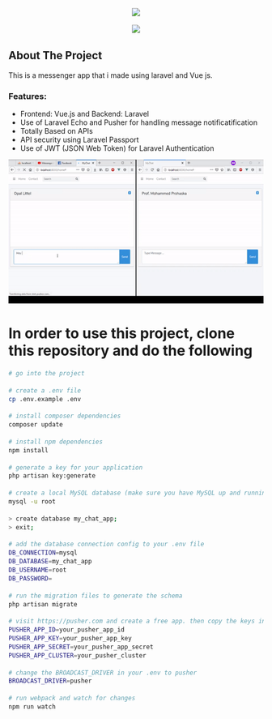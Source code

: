 <p align="center"><img src="https://laravel.com/assets/img/components/logo-laravel.svg"></p>
<p align="center"><img height="50px" src="https://upload.wikimedia.org/wikipedia/commons/thumb/9/95/Vue.js_Logo_2.svg/512px-Vue.js_Logo_2.svg.png"></p>

## About The Project

This is a messenger app that i made using laravel and Vue js.

### Features:
- Frontend: Vue.js and Backend: Laravel
- Use of Laravel Echo and Pusher for handling message notificatification
- Totally Based on APIs
- API security using Laravel Passport
- Use of JWT (JSON Web Token) for Laravel Authentication

![](img.gif)

# In order to use this project, clone this repository and do the following

```bash
# go into the project

# create a .env file
cp .env.example .env

# install composer dependencies
composer update

# install npm dependencies
npm install

# generate a key for your application
php artisan key:generate

# create a local MySQL database (make sure you have MySQL up and running)
mysql -u root

> create database my_chat_app;
> exit;

# add the database connection config to your .env file
DB_CONNECTION=mysql
DB_DATABASE=my_chat_app
DB_USERNAME=root
DB_PASSWORD=

# run the migration files to generate the schema
php artisan migrate

# visit https://pusher.com and create a free app. then copy the keys into your .env file
PUSHER_APP_ID=your_pusher_app_id
PUSHER_APP_KEY=your_pusher_app_key
PUSHER_APP_SECRET=your_pusher_app_secret
PUSHER_APP_CLUSTER=your_pusher_cluster

# change the BROADCAST_DRIVER in your .env to pusher
BROADCAST_DRIVER=pusher

# run webpack and watch for changes
npm run watch
